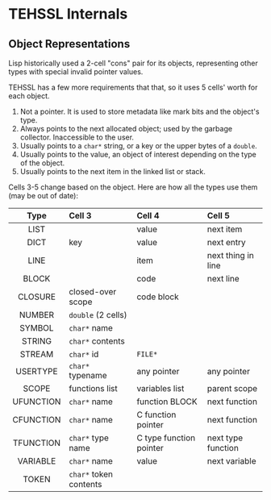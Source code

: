 # TEHSSL Internals

## Object Representations

Lisp historically used a 2-cell "cons" pair for its objects, representing other types with special invalid pointer values.

TEHSSL has a few more requirements that that, so it uses 5 cells' worth for each object.

1. Not a pointer. It is used to store metadata like mark bits and the object's type.
2. Always points to the next allocated object; used by the garbage collector. Inaccessible to the user.
3. Usually points to a `char*` string, or a key or the upper bytes of a `double`.
4. Usually points to the value, an object of interest depending on the type of the object.
5. Usually points to the next item in the linked list or stack.

Cells 3-5 change based on the object. Here are how all the types use them (may be out of date):

|   Type   | Cell 3             | Cell 4         | Cell 5             |
|:--------:|:------------------ |:-------------- |:------------------ |
|   LIST   |                    | value          | next item          |
|   DICT   | key                | value          | next entry         |
|   LINE   |                    | item           | next thing in line |
|   BLOCK  |                    | code           | next line          |
|  CLOSURE | closed-over scope  | code block     |                    |
|  NUMBER  | `double` (2 cells) |                |                    |
|  SYMBOL  | `char*` name       |                |                    |
|  STRING  | `char*` contents   |                |                    |
|  STREAM  | `char*` id         | `FILE*`        |                    |
| USERTYPE | `char*` typename   | any pointer    | any pointer        |
|   SCOPE  | functions list     | variables list | parent scope       |
| UFUNCTION         |   `char*` name                    |      function BLOCK          |    next function                |
| CFUNCTION         |   `char*` name                    |      C function pointer          |    next function                |
| TFUNCTION         |   `char*` type name                    |      C type function pointer          |    next type function                |
| VARIABLE         |   `char*` name                    |      value          |    next variable                |
| TOKEN         |   `char*` token contents                    |                |                     |
